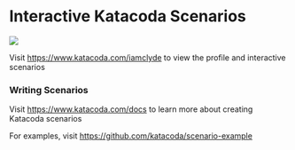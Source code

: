 # Interactive Katacoda Scenarios

[![](http://shields.katacoda.com/katacoda/iamclyde/count.svg)](https://www.katacoda.com/iamclyde "Get your profile on Katacoda.com")

Visit https://www.katacoda.com/iamclyde to view the profile and interactive scenarios

### Writing Scenarios
Visit https://www.katacoda.com/docs to learn more about creating Katacoda scenarios

For examples, visit https://github.com/katacoda/scenario-example
